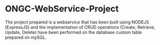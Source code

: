 # ONGC-WebService-Project
The project prepared is a webservice that has been built using NODEJS (ExpressJS) and the implementation of CRUD operations (Create, Retrieve, Update, Delete) have been performed on the database custom table prepared on mySQL. 
